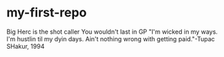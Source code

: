 # my-first-repo
Big Herc is the shot caller
You wouldn't last in GP
"I'm wicked in my ways. I'm hustlin til my dyin days. Ain't nothing wrong with getting paid."-Tupac SHakur, 1994
